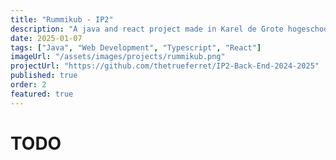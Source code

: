 ```yaml
---
title: "Rummikub - IP2"
description: "A java and react project made in Karel de Grote hogeschool for Integration Project 2, recreating rummikub, created in a group of 4"
date: 2025-01-07
tags: ["Java", "Web Development", "Typescript", "React"]
imageUrl: "/assets/images/projects/rummikub.png"
projectUrl: "https://github.com/thetrueferret/IP2-Back-End-2024-2025"
published: true
order: 2
featured: true
---
```


# TODO
